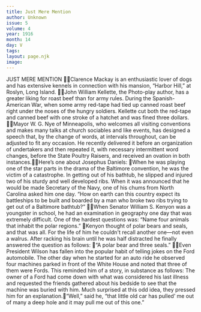 ```yaml
---
title: Just Mere Mention
author: Unknown
issue: 5
volume: 4
year: 1916
month: 14
day: V
tags:
layout: page.njk
image:
---
```

JUST MERE MENTION Clarence Mackay is an enthusiastic lover of dogs and has extensive kennels in connection with his mansion, “Harbor Hill,” at Roslyn, Long Island. John William Kellette, the Photo-play author, has a greater liking for roast beef than for army rules. During the Spanish-American War, when some army red-tape had tied up canned roast beef right under the noses of the hungry soldiers. Kellette cut both the red-tape and canned beef with one stroke of a hatchet and was fined three dollars. Mayor W. G. Nye of Minneapolis, who welcomes all visiting conventions and makes many talks at church sociables and like events, has designed a speech that, by the change of words, at intervals throughout, can be adjusted to fit any occasion. He recently delivered it before an organization of undertakers and then repeated it, with necessary intermittent word changes, before the State Poultry Raisers, and received an ovation in both instances.Here’s one about Josephus Daniels: When he was playing one of the star parts in the drama of the Baltimore convention, he was the victim of a catastrophe. In getting out of his bathtub, he slipped and injured two of his sturdy and well developed ribs. When it was announced that he would be made Secretary of the Navy, one of his chums from North Carolina asked him one day. “How on earth can this country expect its battleships to be built and boarded by a man who broke two ribs trying to get out of a Baltimore bathtub?”  When Senator William S. Kenyon was a youngster in school, he had an examination in geography one day that was extremely difficult. One of the hardest questions was: “Name four animals that inhabit the polar regions.” Kenyon thought of polar bears and seals, and that was all. For the life of him he couldn't recall another one—not even a walrus. After racking his brain until he was half distracted he finally answered the question as follows: “A polar bear and three seals.” Even President Wilson has fallen into the popular habit of telling jokes on the Ford automobile. The other day when he started for an auto ride he observed four machines parked in front of the White House and noted that three of them were Fords. This reminded him of a story, in substance as follows: The owner of a Ford had come down with what was considered his last illness and requested the friends gathered about his bedside to see that the machine was buried with him. Much surprised at this odd idea, they pressed him for an explanation.“Well,” said he, “that little old car has pulled’ me out of many a deep hole and it may pull me out of this one.” 
